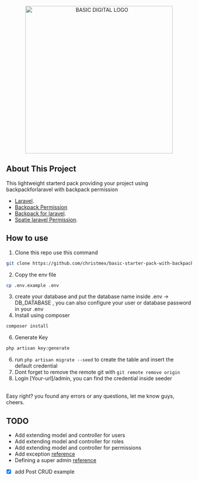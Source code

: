 <p align="center"><a href="#" target="_blank"><img src="https://github.com/christmex/basic-starter-pack-with-backpackforlaravel/assets/34405837/cf42a4fb-94d4-48cc-9e9a-f360c14738f0" width="400" alt="BASIC DIGITAL LOGO"></a></p>

## About This Project

This lightweight starterd pack providing your project using backpackforlaravel with backpack permission

- [Laravel](https://laravel.com/docs/).
- [Backpack Permission](https://github.com/Laravel-Backpack/PermissionManager)
- [Backpack for laravel](https://backpackforlaravel.com/docs/5.x/installation).
- [Spatie laravel Permission](https://spatie.be/docs/laravel-permission/v5/installation-laravel).

## How to use
1. Clone this repo use this command 
```bash
git clone https://github.com/christmex/basic-starter-pack-with-backpackforlaravel.git 
```
2. Copy the env file
```bash
cp .env.example .env
```
3. create your database and put the database name inside .env -> DB_DATABASE , you can also configure your user or database password in your .env
4. Install using composer
```bash
composer install
```
6. Generate Key
```bash
php artisan key:generate
```
6. run ``` php artisan migrate --seed ``` to create the table and insert the default credential
7. Dont forget to remove the remote git with ``` git remote remove origin ```
7. Login [Your-url]/admin, you can find the credential inside seeder

<br>
Easy right? you found any errors or any questions, let me know guys, cheers.



## TODO
- Add extending model and controller for users
- Add extending model and controller for roles
- Add extending model and controller for permissions
- Add exception [reference](https://spatie.be/docs/laravel-permission/v5/advanced-usage/exceptions)
- Defining a super admin [reference](https://spatie.be/docs/laravel-permission/v5/basic-usage/super-admin)
- [x] add Post CRUD example